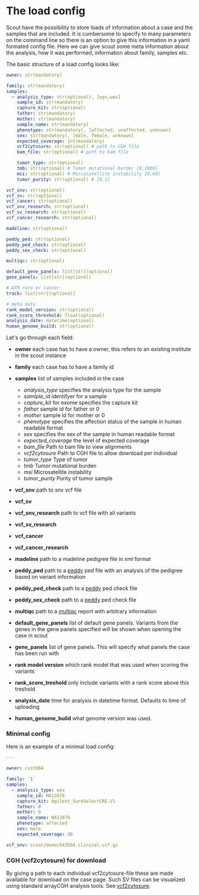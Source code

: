 # The load config

Scout have the possibility to store loads of information about a case and the samples that are included. It is cumbersome to specify to many parameters on the command line so there is an option to give this information in a yaml formated config file.
Here we can give scout some meta information about the analysis, how it was performed, information about family, samples etc.

The basic structure of a load config looks like:


```yaml
owner: str(mandatory)

family: str(mandatory)
samples:
  - analysis_type: str(optional), [wgs,wes]
    sample_id: str(mandatory)
    capture_kit: str(optional)
    father: str(mandatory)
    mother: str(mandatory)
    sample_name: str(mandatory)
    phenotype: str(mandatory), [affected, unaffected, unknown]
    sex: str(mandatory), [male, female, unknown]
    expected_coverage: int(mandatory)
    vcf2cytosure: str(optional) # path to CGH file
    bam_file: str(optional) # path to bam file

    tumor_type: str(optional)
    tmb: str(optional) # Tumor mutational burder [0,1000]
    msi: str(optional) # Microsatellite instability [0,60]
    tumor_purity: str(optional) # [0,1]

vcf_snv: str(optional)
vcf_sv: str(optional)
vcf_cancer: str(optional)
vcf_snv_research: str(optional)
vcf_sv_research: str(optional)
vcf_cancer_research: str(optional)

madeline: str(optional)

peddy_ped: str(optional)
peddy_ped_check: str(optional)
peddy_sex_check: str(optional)

multiqc: str(optional)

default_gene_panels: list[str](optional)
gene_panels: list[str](optional)

# ATM rare or cancer
track: list[str][optional]

# meta data
rank_model_version: str(optional)
rank_score_threshold: float(optional)
analysis_date: datetime(optional)
human_genome_build: str(optional)
```

Let's go through each field:

- **owner** each case has to have a owner, this refers to an existing institute in the scout instance
- **family** each case has to have a family id
- **samples** list of samples included in the case
	- *analysis_type* specifies the analysis type for the sample
	- *samlple_id* identifyer for a sample
	- *capture_kit* for exome specifies the capture kit
	- *father* sample id for father or 0
	- *mother* sample id for mother or 0
	- *phenotype* specifies the affection status of the sample in human readable format
	- *sex* specifies the sex of the sample in human readable format
	- *expected_coverage* the level of expected coverage
	- *bam_file* Path to bam file to view alignments
    - *vcf2cytosure* Path to CGH file to allow download per individual
    - *tumor_type* Type of tumor
    - *tmb* Tumor mutational burden
    - *msi* Microsatellite instability
    - *tumor_purity* Purity of tumor sample
    
- **vcf_snv** path to snv vcf file
- **vcf_sv**
- **vcf_snv_research** path to vcf file with all variants
- **vcf_sv_research**
- **vcf_cancer**
- **vcf_cancer_research**
- **madeline** path to a madeline pedigree file in xml format
- **peddy_ped** path to a [peddy][peddy] ped file with an analysis of the pedigree based on variant information
- **peddy_ped_check** path to a [peddy][peddy] ped check file
- **peddy_sex_check** path to a [peddy][peddy] ped check file
- **multiqc** path to a [multiqc][multiqc] report with arbitrary information
- **default_gene_panels** list of default gene panels. Variants from the genes in the gene panels specified will be shown when opening the case in scout
- **gene_panels** list of gene panels. This will specify what panels the case has been run with
- **rank model version** which rank model that was used when scoring the variants
- **rank_score_treshold** only include variants with a rank score above this treshold
- **analysis_date** time for analysis in datetime format. Defaults to time of uploading
- **human_genome_build** what genome version was used.

### Minimal config

Here is an example of a minimal load config:

```yaml
---

owner: cust004

family: '1'
samples:
  - analysis_type: wes
    sample_id: NA12878
    capture_kit: Agilent_SureSelectCRE.V1
    father: 0
    mother: 0
    sample_name: NA12878
    phenotype: affected
    sex: male
    expected_coverage: 30

vcf_snv: scout/demo/643594.clinical.vcf.gz
```

### CGH (vcf2cytosure) for download
By giving a path to each individual vcf2cytosure-file these are made available
for download on the case page. Such SV files can be visualized using standard arrayCGH
analysis tools. See [vcf2cytosure](https://github.com/NBISweden/vcf2cytosure/blob/master/README.md).

[peddy]: https://github.com/brentp/peddy
[multiqc]: https://github.com/ewels/multiqc

